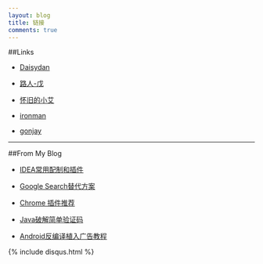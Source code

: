 ```yaml
---
layout: blog
title: 链接
comments: true
---
```






##Links

- [Daisydan](https://dandanzhou.github.io/)

- [路人-戊](http://minishine.com/)

- [怀旧的小艾](http://www.stayhungry.me/)

- [ironman](http://ironmantony.github.io/)

- [gonjay](http://www.gonjay.com/)



------

##From My Blog

- [IDEA常用配制和插件](/blog/2015/07/17/idea-common-config-and-plugins.html)

- [Google Search替代方案](/blog/2014/08/08/google-alternative.html)

- [Chrome 插件推荐](/blog/2015/08/31/chrome-plugins.html)

- [Java破解简单验证码](/blog/2013/12/30/crack-capatcha-using-java.html)

- [Android反编译植入广告教程](/blog/2014/06/30/android-decode-insert-adds.html)






{% include disqus.html %}
